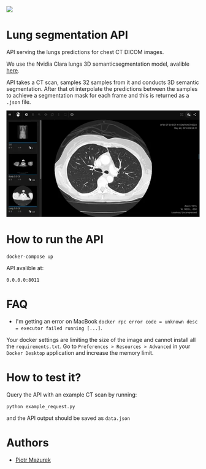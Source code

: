 [![](https://images.microbadger.com/badges/license/nbrown/revealjs.svg)](LICENSE)
# Lung segmentation API
API serving the lungs predictions for chest CT DICOM images. 

We use the Nvidia Clara lungs 3D semanticsegmentation model, avalible [here](https://ngc.nvidia.com/catalog/models/nvidia:med:clara_pt_covid19_ct_lung_segmentation).


API takes a CT scan, samples 32 samples from it and conducts 3D semantic segmentation. 
After that ot interpolate the predictions between the samples to achieve a segmentation 
mask for each frame and this is returned as a `.json` file.  

<img src="assets/lung-segmentation-visualisation.webp" width="700px"/>

# How to run the API 

```
docker-compose up
```

API avalible at:

```
0.0.0.0:8011
```

# FAQ
- I'm getting an error on MacBook `docker rpc error code = unknown desc = executor failed running [...]`.

Your docker settings are limiting the size of the image and cannot install all the `requirements.txt`. Go to `Preferences > Resources > Advanced` in your `Docker Desktop` application and increase the memory limit.

# How to test it? 
Query the API with an example CT scan by running: 

```
python example_request.py
```

and the API output should be saved as `data.json`

# Authors
- [Piotr Mazurek](https://github.com/tugot17)
